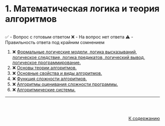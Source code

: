 #

<div id="readme-top" style="display: flex; align-items: center; justify-content: space-between;">
  <h1>1. Математическая логика и теория алгоритмов</h1>
</div>

✅ - Вопрос с готовым ответом
❌ - На вопрос нет ответа
⚠️ - Правильность ответа под крайним сомнением

<ol>
  <li>❌ <a href="#1"> Формальные логические модели, логика высказываний, логическое следствие, логика предикатов, логический вывод, логическое программирование.</a></li>
  <li>❌ <a href="#2"> Основы теории алгоритмов. </a></li>
  <li>❌ <a href="#3"> Основные свойства и виды алгоритмов. </a></li>
  <li>❌ <a href="#4"> Функция сложности алгоритмов. </a></li>
  <li>❌ <a href="#5"> Алгоритмы оценивания сложности программы. </a></li>
  <li>❌ <a href="#6"> Алгоритмические системы. </a></li>
</ol>
<hr/>
<br />

##

<p align="right"><a href="#readme-top">К содержанию</a></p>
